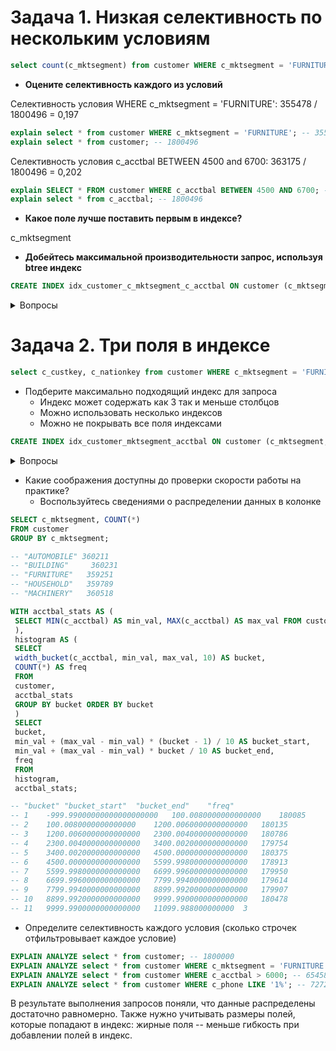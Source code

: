 # Задача 1. Низкая селективность по нескольким условиям

```sql
select count(c_mktsegment) from customer WHERE c_mktsegment = 'FURNITURE' and c_acctbal BETWEEN 4500 and 6700;
```

* **Оцените селективность каждого из условий**

Селективность условия WHERE c_mktsegment = 'FURNITURE': 355478 / 1800496 = 0,197

```sql
explain select * from customer WHERE c_mktsegment = 'FURNITURE'; -- 355478
explain select * from customer; -- 1800496
```

Селективность условия c_acctbal BETWEEN 4500 and 6700: 363175 / 1800496 = 0,202

```sql
explain SELECT * FROM customer WHERE c_acctbal BETWEEN 4500 AND 6700; -- 363175
explain select * from c_acctbal; -- 1800496
```

* **Какое поле лучше поставить первым в индексе?**

c_mktsegment

* **Добейтесь максимальной производительности запрос, используя btree индекс**

```sql
CREATE INDEX idx_customer_c_mktsegment_c_acctbal ON customer (c_mktsegment, c_acctbal); -- 15ms
```

<details>

<summary>Вопросы</summary>
Как обычно применяют термин селективность: селективность условия/ селективность колонки / селективность индекса?

Индекс будет работать тем эффективнее, чем ниже селективность условия в том смысле, что условие отбирает меньшую долю строк?

</details>

# Задача 2. Три поля в индексе

```sql
select c_custkey, c_nationkey from customer WHERE c_mktsegment = 'FURNITURE' and c_acctbal > 6000 and c_phone LIKE '1%';
```

* Подберите максимально подходящий индекс для запроса
  * Индекс может содержать как 3 так и меньше столбцов
  * Можно использовать несколько индексов
  * Можно не покрывать все поля индексами

```sql
CREATE INDEX idx_customer_mktsegment_acctbal ON customer (c_mktsegment, c_acctbal);
```

<details>

<summary>Вопросы</summary>

Почему не подошли индексы?

```sql
CREATE INDEX idx_1 ON customer (c_mktsegment, c_acctbal, c_phone); -- LIKE '1%' плохо фильтрует строки?
```

```sql
CREATE INDEX idx_2 ON customer (c_mktsegment, c_acctbal, c_phone) INCLUDE (c_nationkey); -- слишком жирные страницы в комбинации с предыдущим?
```

Причина в c_acctbal::numeric?

</details>

* Какие соображения доступны до проверки скорости работы на практике?
  * Воспользуйтесь сведениями о распределении данных в колонке

```sql
SELECT c_mktsegment, COUNT(*) 
FROM customer 
GROUP BY c_mktsegment;

-- "AUTOMOBILE"	360211
-- "BUILDING"	  360231
-- "FURNITURE"	 359251
-- "HOUSEHOLD"	 359789
-- "MACHINERY"	 360518
```

```sql
WITH acctbal_stats AS (
 SELECT MIN(c_acctbal) AS min_val, MAX(c_acctbal) AS max_val FROM customer
 ),
 histogram AS (
 SELECT
 width_bucket(c_acctbal, min_val, max_val, 10) AS bucket,
 COUNT(*) AS freq
 FROM
 customer,
 acctbal_stats
 GROUP BY bucket ORDER BY bucket
 )
 SELECT
 bucket,
 min_val + (max_val - min_val) * (bucket - 1) / 10 AS bucket_start,
 min_val + (max_val - min_val) * bucket / 10 AS bucket_end,
 freq
 FROM
 histogram,
 acctbal_stats;

-- "bucket"	"bucket_start"	"bucket_end"	"freq"
-- 1	-999.99000000000000000000	100.0080000000000000	180085
-- 2	100.0080000000000000	1200.0060000000000000	180135
-- 3	1200.0060000000000000	2300.0040000000000000	180786
-- 4	2300.0040000000000000	3400.0020000000000000	179754
-- 5	3400.0020000000000000	4500.0000000000000000	180375
-- 6	4500.0000000000000000	5599.9980000000000000	178913
-- 7	5599.9980000000000000	6699.9960000000000000	179950
-- 8	6699.9960000000000000	7799.9940000000000000	179614
-- 9	7799.9940000000000000	8899.9920000000000000	179907
-- 10	8899.9920000000000000	9999.9900000000000000	180478
-- 11	9999.9900000000000000	11099.988000000000	3
```

  * Определите селективность каждого условия (сколько строчек отфильтровывает каждое условие)

```sql
EXPLAIN ANALYZE select * from customer; -- 1800000
EXPLAIN ANALYZE select * from customer WHERE c_mktsegment = 'FURNITURE'; -- 355200
EXPLAIN ANALYZE select * from customer WHERE c_acctbal > 6000; -- 654586
EXPLAIN ANALYZE select * from customer WHERE c_phone LIKE '1%'; -- 727273 
```

В результате выполнения запросов поняли, что данные распределены достаточно равномерно. Также нужно учитывать размеры полей, которые попадают в индекс: жирные поля -- меньше гибкость при добавлении полей в индекс.

